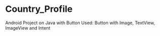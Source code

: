 # Country_Profile
Android Project on Java with Button
Used: Button with Image, TextView, ImageView and Intent 
